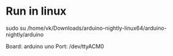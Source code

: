 # Run in linux

sudo su
/home/vk/Downloads/arduino-nightly-linux64/arduino-nightly/arduino

Board: arduino uno
Port: /dev/ttyACM0